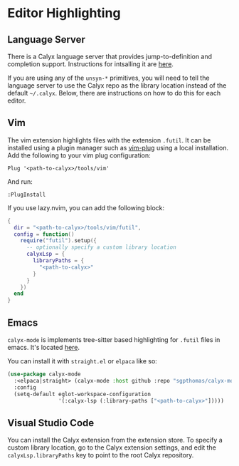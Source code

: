 # Editor Highlighting

## Language Server

There is a Calyx language server that provides jump-to-definition and completion support. Instructions for intsalling it are [here](./language-server.md).

If you are using any of the `unsyn-*` primitives, you will need to tell the language server to use the Calyx repo as the library location instead of the default `~/.calyx`. Below, there are instructions on how to do this for each editor.

## Vim

The vim extension highlights files with the extension `.futil`.
It can be installed using a plugin manager such as [vim-plug][] using a
local installation.
Add the following to your vim plug configuration:

```
Plug '<path-to-calyx>/tools/vim'
```

And run:

```
:PlugInstall
```

If you use lazy.nvim, you can add the following block:

```lua
{
  dir = "<path-to-calyx>/tools/vim/futil",
  config = function()
    require("futil").setup({
      -- optionally specify a custom library location
      calyxLsp = {
        libraryPaths = {
          "<path-to-calyx>"
        }
      }
    })
  end
}
```

## Emacs

`calyx-mode` is implements tree-sitter based highlighting for `.futil` files in emacs. It's located [here](calyx-mode).

You can install it with `straight.el` or `elpaca` like so:

```lisp
(use-package calyx-mode
  :<elpaca|straight> (calyx-mode :host github :repo "sgpthomas/calyx-mode")
  :config
  (setq-default eglot-workspace-configuration
                '(:calyx-lsp (:library-paths ["<path-to-calyx>"]))))
```

## Visual Studio Code

You can install the Calyx extension from the extension store. To specify a custom library location, go to the Calyx extension settings, and edit the `calyxLsp.libraryPaths` key to point to the root Calyx repository.

[vim-plug]: https://github.com/junegunn/vim-plug
[spacemacs]: https://www.spacemacs.org/
[load path]: http://www.emacswiki.org/emacs/LoadPath
[calyx-mode]: https://github.com/sgpthomas/calyx-mode
